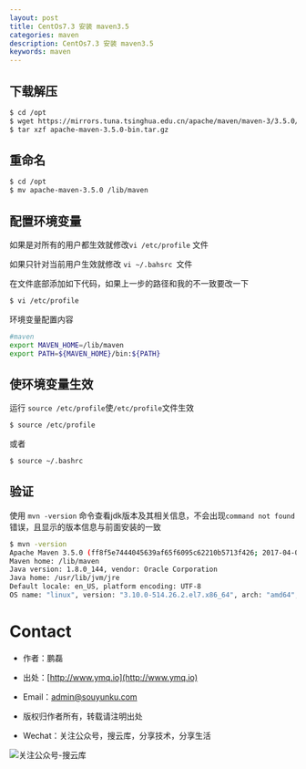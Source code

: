 ```yaml
---
layout: post
title: CentOs7.3 安装 maven3.5
categories: maven
description: CentOs7.3 安装 maven3.5
keywords: maven
---
```


## 下载解压

```sh
$ cd /opt
$ wget https://mirrors.tuna.tsinghua.edu.cn/apache/maven/maven-3/3.5.0/binaries/apache-maven-3.5.0-bin.tar.gz
$ tar xzf apache-maven-3.5.0-bin.tar.gz
```

## 重命名

```sh
$ cd /opt
$ mv apache-maven-3.5.0 /lib/maven
```

## 配置环境变量

如果是对所有的用户都生效就修改`vi /etc/profile` 文件

如果只针对当前用户生效就修改 `vi ~/.bahsrc `文件

在文件底部添加如下代码，如果上一步的路径和我的不一致要改一下

```sh
$ vi /etc/profile
```
环境变量配置内容

```sh
#maven
export MAVEN_HOME=/lib/maven
export PATH=${MAVEN_HOME}/bin:${PATH}
```

## 使环境变量生效

运行 `source /etc/profile`使`/etc/profile`文件生效

```sh
$ source /etc/profile
```

或者

```sh
$ source ~/.bashrc
```

## 验证

使用 `mvn -version`  命令查看jdk版本及其相关信息，不会出现`command not found`错误，且显示的版本信息与前面安装的一致

```sh
$ mvn -version
Apache Maven 3.5.0 (ff8f5e7444045639af65f6095c62210b5713f426; 2017-04-04T03:39:06+08:00)
Maven home: /lib/maven
Java version: 1.8.0_144, vendor: Oracle Corporation
Java home: /usr/lib/jvm/jre
Default locale: en_US, platform encoding: UTF-8
OS name: "linux", version: "3.10.0-514.26.2.el7.x86_64", arch: "amd64", family: "unix"
```


# Contact

 - 作者：鹏磊  
 - 出处：[http://www.ymq.io](http://www.ymq.io)  
 - Email：[admin@souyunku.com](admin@souyunku.com)  
   
   
 - 版权归作者所有，转载请注明出处
 - Wechat：关注公众号，搜云库，分享技术，分享生活
 
![关注公众号-搜云库](http://www.ymq.io/images/souyunku.png "搜云库")